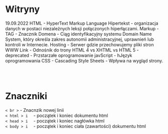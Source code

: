 # Witryny
19.09.2022
HTML - HyperText Markup Language
Hipertekst -  organizacja danych w postaci niezależnych leksji połączonych hiperłączami.
Markup - TAG - Znacznik
Domena - Ciąg identyfikacyjny systemu Domain Name System, który określa zakres autonomii administracyjnej, uprawnień lub kontroli w Internecie.
Hosting - Serwer gdzie przechowujemy pliki stron WWW
Link - Odnośnik do trony 
HTML 4 vs XHTML vs HTML 5 - 
deprecated - Przstarzałe oprogramowanie
javScript - hJęzyk oprogramowania 
CSS - Cascading Style Sheets - Wpływa na wygląd strony. 

<br><br> 
<h1>Znaczniki</h1>
<code>< br ></code> - Znacnzik nowej linii <br>
<code>< html > i </ html > </code> - początek i koniec dokumentu html <br>
<code>< head > i </ head > </code> - początek i koniec nagłówka html <br>
<code>< body > i </ body > </code> - początek i koniec ciała (zawartości) dokumentu html <br>
